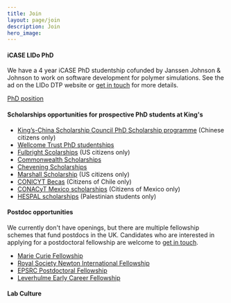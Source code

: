 ```yaml
---
title: Join
layout: page/join
description: Join
hero_image: 
---
```


<div>
<h4 class="margin-top-2 margin-bottom-1 font-bold">iCASE LIDo PhD </h4>

<p>
  We have a 4 year iCASE PhD studentship cofunded by Janssen Johnson & Johnson to work on software development for polymer simulations. See the ad on the LIDo DTP website or <a href="mailto:micaela.matta@kcl.ac.uk">get in touch</a> for more details.
</p>


<a class="button primary rounded" href="https://www.lido-dtp.ac.uk/apply/apply-icase-studentship/software-toolkits-silico-screening-polymer-excipients-drug" target="_blank">PhD position</a></div>


<h4 class="margin-top-2 margin-bottom-1 font-bold">Scholarships opportunities for prospective PhD students at King's</h4> 

- [King’s-China Scholarship Council PhD Scholarship programme](https://www.kcl.ac.uk/study-legacy/funding/kings-china-scholarship-council-phd-scholarship-programme-k-csc) (Chinese citizens only)
- [Wellcome Trust PhD studentships](https://wellcome.org/grant-funding/schemes/four-year-phd-programmes-studentships-basic-scientists)
- [Fulbright Scolarships](https://www.kcl.ac.uk/study-legacy/funding/fulbright-postgraduate-scholarship) (US citizens only)
- [Commonwealth Scholarships](https://cscuk.fcdo.gov.uk/about-us/scholarships-and-fellowships/)
- [Chevening Scholarships](https://www.kcl.ac.uk/study-legacy/funding/chevening-scholarships)
- [Marshall Scholarship](http://www.marshallscholarship.org/apply/eligibility) (US citizens only)
- [CONICYT Becas](https://www.kcl.ac.uk/study-legacy/funding/anidconicyt-becas-chile) (Citizens of Chile only)
- [CONACyT Mexico scholarships](https://www.kcl.ac.uk/study-legacy/funding/conacyt-mexico-scholarships) (Citizens of Mexico only)
- [HESPAL scholarships](https://www.kcl.ac.uk/study-legacy/funding/hespal) (Palestinian students only)


<h4 class="margin-top-2 margin-bottom-1 font-bold">Postdoc opportunities</h4>

We currently don't have openings, but there are multiple fellowship schemes that fund postdocs in the UK. Candidates who are interested in applying for a postdoctoral fellowship are welcome to [get in touch](mailto:micaela.matta@kcl.ac.uk).

- [Marie Curie Fellowship](https://marie-sklodowska-curie-actions.ec.europa.eu)
- [Royal Society Newton International Fellowship](https://royalsociety.org/grants-schemes-awards/grants/newton-international/)
- [EPSRC Postdoctoral Fellowship](https://www.ukri.org/opportunity/epsrc-postdoctoral-fellowship/)
- [Leverhulme Early Career Fellowship](https://www.leverhulme.ac.uk/early-career-fellowships) 

<h4 class="margin-top-2 margin-bottom-1 font-bold">Lab Culture</h4>

<src img="assets/images/join/join-page-image.jpg">
